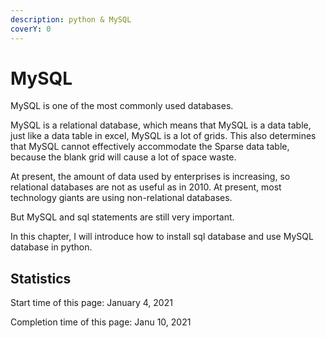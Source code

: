 ```yaml
---
description: python & MySQL
coverY: 0
---
```


# MySQL

MySQL is one of the most commonly used databases.&#x20;

MySQL is a relational database, which means that MySQL is a data table, just like a data table in excel, MySQL is a lot of grids. This also determines that MySQL cannot effectively accommodate the Sparse data table, because the blank grid will cause a lot of space waste.

At present, the amount of data used by enterprises is increasing, so relational databases are not as useful as in 2010. At present, most technology giants are using non-relational databases.

But MySQL and sql statements are still very important.

In this chapter, I will introduce how to install sql database and use MySQL database in python.



## Statistics

Start time of this page: January 4, 2021

Completion time of this page: Janu 10, 2021
